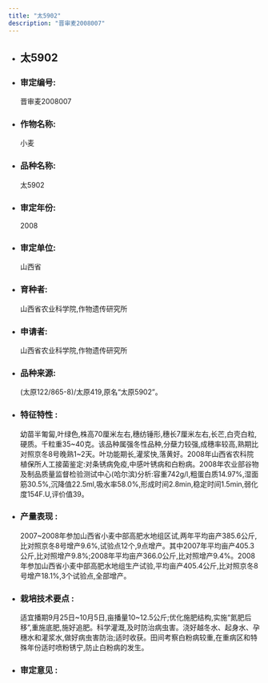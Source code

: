 ```yaml
---
title: "太5902"
description: "晋审麦2008007"
---
```

* ## 太5902
* ###  审定编号:  
   晋审麦2008007

*  ### 作物名称:  
   小麦

*   ###  品种名称: 
    太5902

*   ### 审定年份: 
    2008

*   ### 审定单位:  
    山西省

*   ### 育种者:  
    山西省农业科学院,作物遗传研究所

*   ### 申请者:  
    山西省农业科学院,作物遗传研究所

*   ### 品种来源:  
    (太原122/865-8)/太原419,原名“太原5902”。

*   ### 特征特性 : 
    幼苗半匍匐,叶绿色,株高70厘米左右,穗纺锤形,穗长7厘米左右,长芒,白壳白粒,硬质。千粒重35~40克。该品种属强冬性品种,分蘖力较强,成穗率较高,熟期比对照京冬8号晚熟1~2天。叶功能期长,灌浆快,落黄好。2008年山西省农科院植保所人工接菌鉴定:对条锈病免疫,中感叶锈病和白粉病。2008年农业部谷物及制品质量监督检验测试中心(哈尔滨)分析:容重742g/l,粗蛋白质14.97%,湿面筋30.5%,沉降值22.5ml,吸水率58.0%,形成时间2.8min,稳定时间1.5min,弱化度154F.U,评价值39。

*   ### 产量表现 : 
    2007~2008年参加山西省小麦中部高肥水地组区试,两年平均亩产385.6公斤,比对照京冬8号增产9.6%,试验点12个,9点增产。其中2007年平均亩产405.3公斤,比对照增产9.8%;2008年平均亩产366.0公斤,比对照增产9.4%。2008年参加山西省小麦中部高肥水地组生产试验,平均亩产405.4公斤,比对照京冬8号增产18.1%,3个试验点,全部增产。

*   ### 栽培技术要点 : 
    适宜播期9月25日~10月5日,亩播量10~12.5公斤;优化施肥结构,实施“氮肥后移”,重施底肥,施好追肥。科学灌溉,及时防治病虫害。浇好越冬水、起身水、孕穗水和灌浆水,做好病虫害防治;适时收获。田间考察白粉病较重,在重病区和特殊年份适时喷粉锈宁,防止白粉病的发生。

*   ### 审定意见 : 
    
